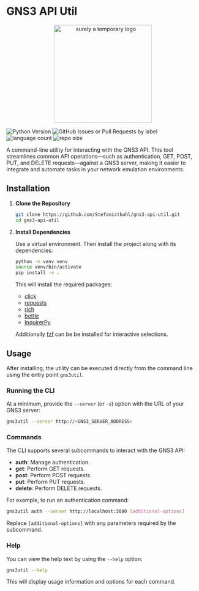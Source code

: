 # GNS3 API Util
<center>
<img width=256 src="https://i.imgur.com/t1PNyl4.gif" alt="surely a temporary logo" />
</center>

![Python Version](https://img.shields.io/python/required-version-toml?tomlFilePath=https%3A%2F%2Fraw.githubusercontent.com%2FStefanistkuhl%2Fgns3-api-util%2Frefs%2Fheads%2Fmaster%2Fpyproject.toml)
![GitHub Issues or Pull Requests by label](https://img.shields.io/github/issues/stefanistkuhl/gns3-api-util)
![language count](https://img.shields.io/github/languages/count/stefanistkuhl/gns3-api-util)
![repo size](https://img.shields.io/github/repo-size/stefanistkuhl/gns3-api-util)

A command-line utility for interacting with the GNS3 API. This tool streamlines common API operations—such as authentication, GET, POST, PUT, and DELETE requests—against a GNS3 server, making it easier to integrate and automate tasks in your network emulation environments.

## Installation

1. **Clone the Repository**

   ```bash
   git clone https://github.com/Stefanistkuhl/gns3-api-util.git
   cd gns3-api-util
   ```

2. **Install Dependencies**

   Use a virtual environment. Then install the project along with its dependencies:

   ```bash
   python -m venv venv
   source venv/bin/activate
   pip install -e .
   ```

   This will install the required packages:

   - [click](https://click.palletsprojects.com/)
   - [requests](https://docs.python-requests.org/)
   - [rich](https://github.com/Textualize/rich)
   - [bottle](https://github.com/bottlepy/bottle)
   - [InquirerPy](https://github.com/kazhala/InquirerPy)

   Additionally [fzf](https://github.com/junegunn/fzf) can be be installed for interactive selections.

## Usage

After installing, the utility can be executed directly from the command line using the entry point `gns3util`.

### Running the CLI

At a minimum, provide the `--server` (or `-s`) option with the URL of your GNS3 server:

```bash
gns3util --server http://<GNS3_SERVER_ADDRESS>
```

### Commands

The CLI supports several subcommands to interact with the GNS3 API:

- **auth**: Manage authentication.
- **get**: Perform GET requests.
- **post**: Perform POST requests.
- **put**: Perform PUT requests.
- **delete**: Perform DELETE requests.

For example, to run an authentication command:

```bash
gns3util auth --server http://localhost:3080 [additional-options]
```

Replace `[additional-options]` with any parameters required by the subcommand.

### Help

You can view the help text by using the `--help` option:

```bash
gns3util --help
```

This will display usage information and options for each command.

